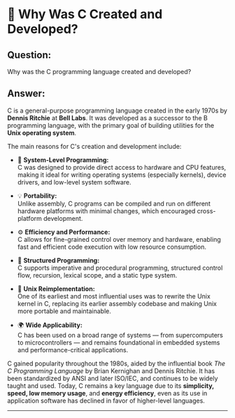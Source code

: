 # 📘 Why Was C Created and Developed?

## Question:
Why was the C programming language created and developed?

## Answer:
C is a general-purpose programming language created in the early 1970s by **Dennis Ritchie** at **Bell Labs**. It was developed as a successor to the B programming language, with the primary goal of building utilities for the **Unix operating system**.

The main reasons for C's creation and development include:

- 🔧 **System-Level Programming:**  
  C was designed to provide direct access to hardware and CPU features, making it ideal for writing operating systems (especially kernels), device drivers, and low-level system software.

- 💡 **Portability:**  
  Unlike assembly, C programs can be compiled and run on different hardware platforms with minimal changes, which encouraged cross-platform development.

- ⚙️ **Efficiency and Performance:**  
  C allows for fine-grained control over memory and hardware, enabling fast and efficient code execution with low resource consumption.

- 🧱 **Structured Programming:**  
  C supports imperative and procedural programming, structured control flow, recursion, lexical scope, and a static type system.

- 🔁 **Unix Reimplementation:**  
  One of its earliest and most influential uses was to rewrite the Unix kernel in C, replacing its earlier assembly codebase and making Unix more portable and maintainable.

- 🌍 **Wide Applicability:**  
  C has been used on a broad range of systems — from supercomputers to microcontrollers — and remains foundational in embedded systems and performance-critical applications.

C gained popularity throughout the 1980s, aided by the influential book *The C Programming Language* by Brian Kernighan and Dennis Ritchie. It has been standardized by ANSI and later ISO/IEC, and continues to be widely taught and used. Today, C remains a key language due to its **simplicity, speed, low memory usage**, and **energy efficiency**, even as its use in application software has declined in favor of higher-level languages.

---

